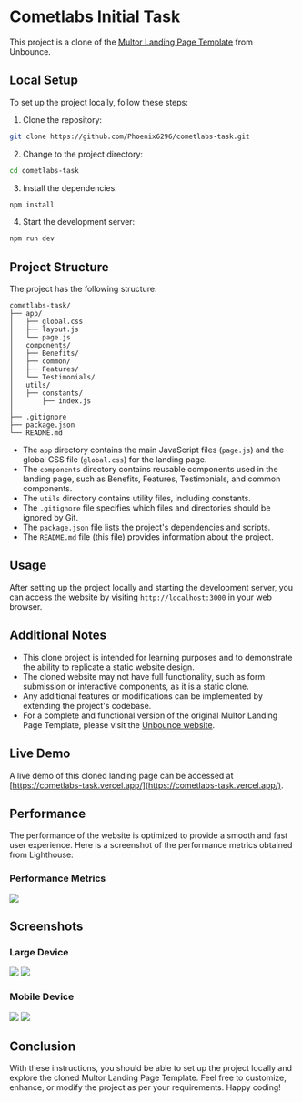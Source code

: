 # Cometlabs Initial Task

This project is a clone of the [Multor Landing Page Template](https://unbounce.com/landing-page-template/multor/) from Unbounce.

## Local Setup

To set up the project locally, follow these steps:

1. Clone the repository:

```bash
git clone https://github.com/Phoenix6296/cometlabs-task.git
```

2. Change to the project directory:

```bash
cd cometlabs-task
```

3. Install the dependencies:

```bash
npm install
```

4. Start the development server:

```bash
npm run dev
```

## Project Structure

The project has the following structure:

```
cometlabs-task/
├── app/
│   ├── global.css
│   ├── layout.js
│   └── page.js
│   components/
│   ├── Benefits/
│   ├── common/
│   ├── Features/
│   └── Testimonials/
│   utils/
│   ├── constants/
│       ├── index.js
│
├── .gitignore
├── package.json
└── README.md
```

- The `app` directory contains the main JavaScript files (`page.js`) and the global CSS file (`global.css`) for the landing page.
- The `components` directory contains reusable components used in the landing page, such as Benefits, Features, Testimonials, and common components.
- The `utils` directory contains utility files, including constants.
- The `.gitignore` file specifies which files and directories should be ignored by Git.
- The `package.json` file lists the project's dependencies and scripts.
- The `README.md` file (this file) provides information about the project.

## Usage

After setting up the project locally and starting the development server, you can access the website by visiting `http://localhost:3000` in your web browser.

## Additional Notes

- This clone project is intended for learning purposes and to demonstrate the ability to replicate a static website design.
- The cloned website may not have full functionality, such as form submission or interactive components, as it is a static clone.
- Any additional features or modifications can be implemented by extending the project's codebase.
- For a complete and functional version of the original Multor Landing Page Template, please visit the [Unbounce website](https://unbounce.com/landing-page-template/multor/).

## Live Demo

A live demo of this cloned landing page can be accessed at [https://cometlabs-task.vercel.app/](https://cometlabs-task.vercel.app/).

## Performance

The performance of the website is optimized to provide a smooth and fast user experience. Here is a screenshot of the performance metrics obtained from Lighthouse:

### Performance Metrics

<img src="./screenshots/metric.png" />

## Screenshots

### Large Device

<img src="./screenshots/large1.png" />
<img src="./screenshots/large2.png" />

### Mobile Device

<img src="./screenshots/small1.png" />
<img src="./screenshots/small2.png" />

## Conclusion

With these instructions, you should be able to set up the project locally and explore the cloned Multor Landing Page Template. Feel free to customize, enhance, or modify the project as per your requirements. Happy coding!
